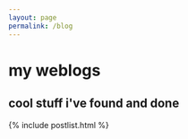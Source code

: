 ```yaml
---
layout: page
permalink: /blog
---
```


# my weblogs

## cool stuff i've found and done

{% include postlist.html %}
